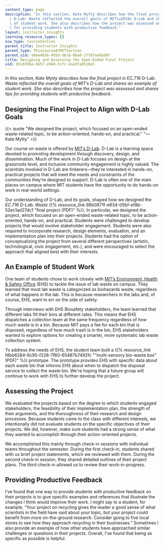 ```yaml
---
content_type: page
description: "In this section, Kate Mytty describes how the final project in EC.716\
  \ D-Lab: Waste reflected the overall goals of MIT\u2019s D-Lab and shares an example\
  \ of student work. She also describes how the project was assessed and shares tips\
  \ for providing students with productive feedback."
layout: instructor_insights
learning_resource_types: []
ocw_type: CourseSection
parent_title: Instructor Insights
parent_type: ThisCourseAtMITSection
parent_uid: e8ee465b-495d-dbc8-8be8-27f87ae6bd8f
title: Designing and Assessing the Open-Ended Final Project
uid: 65c076be-8e57-e948-5cfc-eaa9fa0526e5
---
```


_In this section, Kate Mytty describes how the final project in_ EC.716 D-Lab: Waste _reflected the overall goals of MIT’s D-Lab and shares an example of student work. She also describes how the project was assessed and shares tips for providing students with productive feedback._

Designing the Final Project to Align with D-Lab Goals
-----------------------------------------------------

{{< quote "We designed the project, which focused on an open-ended waste-related topic, to be action-oriented, hands-on, and practical." "— Kate Mytty" >}}

Our course on waste is offered by [MIT’s D-Lab](https://d-lab.mit.edu/about). D-Lab is a learning space devoted to promoting development through discovery, design, and dissemination. Much of the work in D-Lab focuses on design at the grassroots level, and inclusive community engagement is highly valued. The scientists involved in D-Lab are tinkerers—they’re interested in hands-on, practical projects that will meet the needs and constraints of the communities they’re designed to support. D-Lab is often one of the main places on campus where MIT students have the opportunity to do hands-on work in real-world settings.

Our understanding of D-Lab, and its goals, shaped how we designed the _EC.716 D-Lab: Waste_ {{% resource_link 66b0871f-e934-05bf-ef8b-52ec1ad27dc1 "final project (PDF)" %}}. In particular, we designed the project, which focused on an open-ended waste-related topic, to be action-oriented, hands-on, and practical. Students were challenged to develop projects that would involve stakeholder engagement. Students were also required to incorporate research, design elements, evaluation, and an implementation plan into their projects. Students had the option of conceptualizing the project from several different perspectives (artistic, technological, civic engagement, etc.), and were encouraged to select the approach that aligned best with their interests.

An Example of Student Work
--------------------------

One team of students chose to work closely with [MIT’s Environment, Health & Safety Office](https://ehs.mit.edu/site/) (EHS) to tackle the issue of lab waste on campus. They learned that most lab waste is categorized as biohazards waste, regardless of what happens in the lab. This is because researchers in the labs and, of course, EHS, want to err on the side of safety.

Through interviews with EHS Biosafety stakeholders, the team learned that different labs fill their bins at different rates. This means that EHS dispatches a collection team at the same frequency regardless of how much waste is in a bin. Because MIT pays a fee for each bin that is disposed, regardless of how much trash is in the bin, EHS stakeholders wanted to explore options for creating a smarter, more systematic lab waste collection system.

To address the needs of EHS, the student team built a {{% resource_link f4bb6284-6c95-f228-7f60-65487b7492fc "“multi-sensory bio-waste box” (PDF)" %}} prototype. The prototype provides EHS with specific data about each waste bin that informs EHS about when to dispatch the disposal service to collect the waste bin. We're hoping that a future group will continue to work with EHS to further develop the project.

Assessing the Project
---------------------

We evaluated the projects based on the degree to which students engaged stakeholders, the feasibility of their implementation plan, the strength of their arguments, and the thoroughness of their research and design processes. Because students came to the class with different interests, we intentionally did not evaluate students on the specific objectives of their projects. We did, however, make sure students had a strong sense of what they wanted to accomplish through their action-oriented projects.

We accomplished this mainly through check-in sessions with individual teams throughout the semester. During the first check-in, students shared with us brief project statements, which we reviewed with them. During the second check-in session, they shared detailed outlines of their project plans. The third check-in allowed us to review their work-in-progress.

Providing Productive Feedback
-----------------------------

I’ve found that one way to provide students with productive feedback on their projects is to give specific examples and references that illustrate the changes I think would improve their work. I might say to a student, for example, “Your project on recycling gives the reader a good sense of what scientists in the field have said about your topic, but your project could benefit from more on-the-ground research. Consider going to five local stores to see how they approach recycling in their businesses.” Sometimes I also provide an example of how other students have approached similar challenges or questions in their projects. Overall, I’ve found that being as specific as possible is helpful.